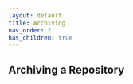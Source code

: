 ```yaml
---
layout: default
title: Archiving 
nav_order: 2
has_children: true
---
```


## Archiving a Repository 

